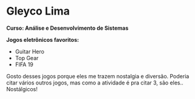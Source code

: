 # Gleyco Lima

**Curso: Análise e Desenvolvimento de Sistemas**

**Jogos eletrônicos favoritos:**
- Guitar Hero
- Top Gear
- FIFA 19

Gosto desses jogos porque eles me trazem nostalgia e diversão. Poderia citar vários outros jogos, mas como a atividade é pra citar 3, são eles.. Nostálgicos!